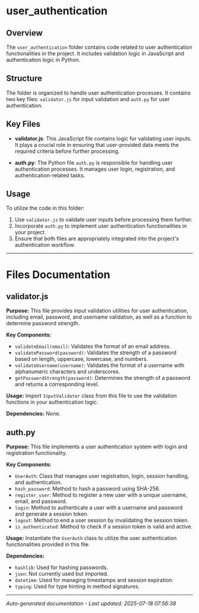 # user_authentication

## Overview
The `user_authentication` folder contains code related to user authentication functionalities in the project. It includes validation logic in JavaScript and authentication logic in Python.

## Structure
The folder is organized to handle user authentication processes. It contains two key files: `validator.js` for input validation and `auth.py` for user authentication.

## Key Files
- **validator.js**: This JavaScript file contains logic for validating user inputs. It plays a crucial role in ensuring that user-provided data meets the required criteria before further processing.
  
- **auth.py**: The Python file `auth.py` is responsible for handling user authentication processes. It manages user login, registration, and authentication-related tasks.

## Usage
To utilize the code in this folder:
1. Use `validator.js` to validate user inputs before processing them further.
2. Incorporate `auth.py` to implement user authentication functionalities in your project.
3. Ensure that both files are appropriately integrated into the project's authentication workflow.

---

# Files Documentation

## validator.js

**Purpose:** This file provides input validation utilities for user authentication, including email, password, and username validation, as well as a function to determine password strength.

**Key Components:**
- `validateEmail(email)`: Validates the format of an email address.
- `validatePassword(password)`: Validates the strength of a password based on length, uppercase, lowercase, and numbers.
- `validateUsername(username)`: Validates the format of a username with alphanumeric characters and underscores.
- `getPasswordStrength(password)`: Determines the strength of a password and returns a corresponding level.

**Usage:** Import `InputValidator` class from this file to use the validation functions in your authentication logic.

**Dependencies:** None.

## auth.py

**Purpose:** This file implements a user authentication system with login and registration functionality.

**Key Components:**
- `UserAuth`: Class that manages user registration, login, session handling, and authentication.
- `hash_password`: Method to hash a password using SHA-256.
- `register_user`: Method to register a new user with a unique username, email, and password.
- `login`: Method to authenticate a user with a username and password and generate a session token.
- `logout`: Method to end a user session by invalidating the session token.
- `is_authenticated`: Method to check if a session token is valid and active.

**Usage:** Instantiate the `UserAuth` class to utilize the user authentication functionalities provided in this file.

**Dependencies:**
- `hashlib`: Used for hashing passwords.
- `json`: Not currently used but imported.
- `datetime`: Used for managing timestamps and session expiration.
- `typing`: Used for type hinting in method signatures.

---
*Auto-generated documentation - Last updated: 2025-07-18 07:56:38*
